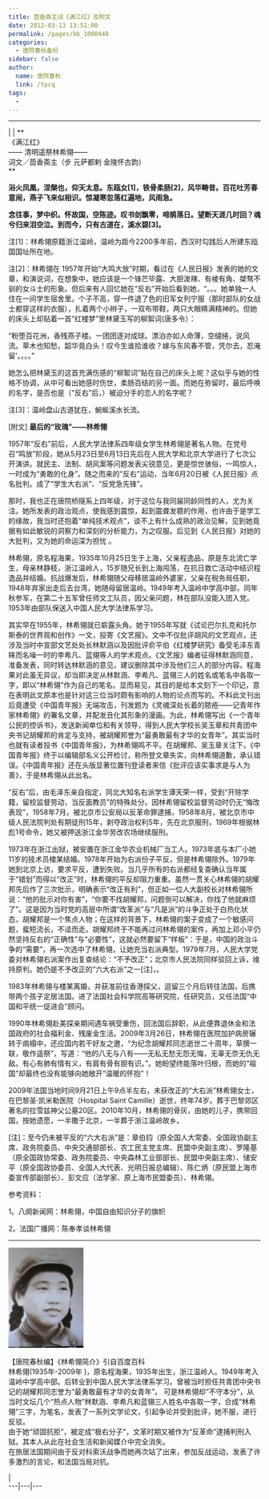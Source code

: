 ```yaml
---
title: 茴香斋主词《满江红》及附文
date: 2012-03-13 13:51:00
permalink: /pages/bb_1000448
categories: 
  - 唐院春秋备份
sidebar: false
author: 
  name: 唐院春秋
  link: /tycq
tags: 
  - 
---
```


* * *

  
|  |  **  
《满江红》  
—— 清明遥祭林希翎——  
词文／茴香斋主（步 元萨都剌 金陵怀古韵）  
**

**浴火凤凰，涅槃也，仰天太息。东瓯女[1]，铁骨柔肠[2]，风华畴昔。百花吐芳春意闹，燕子飞来似相识。惊凝寒忽落红遍地，风雨急。**

**念往事，梦中织。怀故国，空陈迹。叹书剑飘零，啼鹃落日。望断天涯几时回？魂兮归来泪空泣。到而今，只有古道在，溪水碧[3]。**

  

注[1]：林希翎原籍浙江温岭，温岭为距今2200多年前，西汉时勾践后人所建东瓯国国址所在地。

注[2]：林希翎在
1957年开始“大鸣大放”时期，看过在《人民日报》发表的她的文章，和演说词，在想象中，她应该是一个锋芒毕露、大胆泼辣、有棱有角、桀骜不驯的女斗士的形象。但后来有人回忆她在“反右”开始后看到她，“。。。她单独一人住在一间学生宿舍里。个子不高，穿一件退了色的旧军女列宁服（那时部队的女战士都穿这样的衣服），扎着两个小辫子，一双布带鞋，两只大眼睛满精神的。但她的床头上却贴着一首“红楼梦”里林黛玉写的柳絮词(唐多令）：

“粉堕百花洲，香残燕子楼。一团团逐对成球。漂泊亦如人命薄，空缱绻，说风流。草木也知愁，韶华竟白头！叹今生谁拾谁收？嫁与东风春不管，凭尔去，忍淹留’。。。。”

她怎么把林黛玉的这首充满伤感的“柳絮词”贴在自己的床头上呢？这似乎与她的性格不协调，从中可看出她感时伤世，柔肠百结的另一面。而她在弥留时，最后呼唤的名字，是否也是（“反右”后，）被迫分手的恋人的名字呢？

注[3]：温岭盘山古道犹在，蜿蜒溪水长流。

[附文] **最后的“玫瑰”——林希翎**

1957年“反右”前后，人民大学法律系四年级女学生林希翎是著名人物。在党号召“鸣放”阶段，她从5月23日至6月13日先后在人民大学和北京大学进行了七次公开演讲。就民主、法制、胡风案等问题发表尖锐意见，更是惊世骇俗，一鸣惊人，一时成为“勇敢的化身”。随之而来的“反右”运动，当年6月20日被《人民日报》点名批判。成了“学生大右派”、“反党急先锋”。

那时，我也正在唐院桥隧系上四年级，对于这位与我同届同龄同性的人，尤为关注。她所发表的政治观点，使我感到震惊，起到震聋发聩的作用，也许由于是学工的缘故，我当时还抱着“单纯技术观点”，谈不上有什么成熟的政治见解，见到她竟据有如此敏锐的洞察力和深刻的分析能力，为之叹服。后见到《人民日报》对她的大批判，又为她的命运深为担忧
。

林希翎，原名程海果，1935年10月25日生于上海，父亲程逸品，原是东北流亡学生，母亲林静枝，浙江温岭人，15岁随兄长到上海闯荡，在抗日救亡活动中结识程逸品并结婚。抗战爆发后，林希翎随父母移居温岭外婆家，父亲在税务局任职，1948年弃家出走后去台湾，她随母留居温岭。1949年考入温岭中学高中部，同年秋参军，在第二十五军曾任师文工队员，因父亲问题，林在部队没能入团入党。1953年由部队保送入中国人民大学法律系学习。

其实早在1955年，林希翎就已崭露头角。她于1955年写就《试论巴尔扎克和托尔斯泰的世界观和创作》一文，投寄《文艺报》。文中不仅批评胡风的文艺观点，还涉及当时中宣部文艺处处长林默涵以及因批评俞平伯《红楼梦研究》备受毛泽东青睐而名噪一时的李希凡、蓝翎等人的学术观点。《文艺报》编者征得林默涵同意，准备发表，同时转达林默涵的意见，建议删除其中涉及他们三人的部分内容。程海果对此虽无异议，却当即决定从林默涵、李希凡、蓝翎三人的姓名或笔名中各取一字，即以“林希翎”作为自己的笔名。显而易见，其目的是给本文刻下一个印记，意在表明此文原本也是针对这三位当时颇有影响的人物的论点而写的。不料此文刊出后竟遭受《中国青年报》无端攻击，刊发题为《灵魂深处长着的脓疮——记青年作家林希翎》的署名文章，并配发丑化其形象的漫画。为此，林希翎写出《一个青年公民的控诉书》，发送新闻单位和有关领导，得到人民大学校长吴玉章和共青团中央书记胡耀邦的肯定与支持，被胡耀邦誉为“最勇敢最有才华的女青年”。其实当时也就有读者投书《中国青年报》，为林希翎鸣不平。在胡耀邦、吴玉章关注下，《中国青年报》终于以编辑部名义公开检讨，称所登文章失实，向林希翎道歉，承认错误。《中国青年报》还在头版显著位置刊登读者来信《批评应该实事求是与人为善》，于是林希翎从此出名。

“反右”后，由毛泽东亲自指定，同北大知名右派学生谭天荣一样，受到“开除学籍，留校监督劳动，当反面教员”的特殊处分。因林希翎留校监督劳动时仍无“悔改表现”，1958年7月，被北京市公安局以反革命罪逮捕，1958年8月，被北京市中级人民法院判处有期徒刑15年，剥夺政治权利5年，先在北京服刑，1969年根据林彪1号命令，她又被押送浙江金华劳改农场继续服刑。

1973年在浙江出狱，被安置在浙江金华农业机械厂当工人。1973年底与本厂小她11岁的技术员楼某结婚。1978年开始为右派份子平反，但是林希翎除外。1979年她到北京上访，要求平反，遭到失败。当几乎所有的右派都经复查确认当年属于“错划”而得以“改正”时，林希翎的平反却阻力重重。虽然一贯关心林希翎的胡耀邦先后作了三次批示，明确表示“改正有利”，但正如一位人大副校长对林希翎所说：“他的批示对你有害”，“你要不找胡耀邦，问题倒可以解决，你找了他就麻烦了”。这是因为当时党的高层中所谓“改革派”与“凡是派”的斗争正处于白热化状态，胡耀邦是一个焦点人物；在这样的背景下，林希翎的案子变成了一个敏感问题，蜚短流长，不迳而走。胡耀邦终于不能再过问林希翎的案件，再加上邓小平仍然坚持反右的“正确性”与“必要性”，这就必然要留下“样板”：于是，中国的政治斗争的“需要”，再一次选中了林希翎，让她充当右派典型。1979年7月，人民大学党委对林希翎右派案作出复查结论：“不予改正”；北京市人民法院同样驳回上诉，维持原判。她仍是不予改正的“六大右派”之一[注]，。

1983年林希翎与楼某离婚，并获准前往香港探父，逗留三个月后转往法国，后携带两个孩子定居法国。进了法国社会科学院高等研究院，任研究员，又任法国“中国和平统一促进会”顾问。

1990年林希翎赴美探亲期间遇车祸受重伤，回法国后辞职，从此便靠退休金和法国政府的社会福利金、残废金生活。2009年3月26日，林希翎在医院加护病房辗转于病榻中，还应国内若干好友之邀，“为纪念胡耀邦同志逝世二十周年，草撰一联，敬作遥祭”，写道：“他的八无与八有——无私无愁无怨无悔，无辜无奈无仇无敌。有心有肺有情有义，有肩有骨有胆有识。”。她盼望终能落叶归根，而她的“祖国”却最终也没有能够向她敞开“温暖的怀抱”！

2009年法国当地时间9月21日上午9点半左右，未获改正的“大右派”林希翎女士，在巴黎圣·凯米勒医院（Hospital Saint
Camille）逝世，终年74岁。葬于巴黎郊区著名的拉雪兹神父公墓20区。2010年10月，林希翎的骨灰，由她的儿子，携带回国，按她遗愿，一半撒于北京，一半葬于浙江温岭故乡。

  

[注]：至今仍未被平反的“六大右派”是：章伯钧（原全国人大常委、全国政协副主席、政务院委员、中央交通部部长、农工民主党主席、民盟中央副主席）、罗隆基（原全国政协常委、政务院委员、中央森林工业部部长、民盟中央副主席）、储安平（原全国政协委员、全国人大代表、光明日报总编辑）、陈仁炳（原民盟上海市委宣传部副部长）、彭文应（法学家、原上海市民盟委员）、林希翎。

  

  

参考资料：

1。八阕新闻网：林希翎，中国自由知识分子的旗帜

2。法国广播网：陈奉孝谈林希翎  
  

* * *

  

![](/pic/img.ph.126.net_tLDXmaGS8MTAtdgrjVtTog==_1025976290111483664.jpg)

【唐院春秋编】《林希翎简介》引自百度百科  
林希翎(1935年-2009年
)，原名程海果，1935年出生，浙江温岭人。1949年考入温岭中学高中部。后转业到中国人民大学法律系学习。曾被当时担任共青团中央书记的胡耀邦同志誉为“最勇敢最有才华的女青年”。
可是林希翎却“不守本分”，从当时文坛几个“热点人物”林默涵、李希凡和蓝翎三人姓名中各取一字，合成“林希翎”三字，为笔名，发表了一系列文学论文，引起争论并受到批评，她不服，进行反驳。  
由于她“顽固抗拒”，被定成“极右分子"，文革时期又被作为“反革命”逮捕判刑入狱。其本人从此在社会生活和新闻媒介中完全消失。  
在旅居法国期间由于反对科索沃战争而她再次站了出来，参加反战运动，发表了许多激烈的言论，和法国当局对抗。

  

  
|  
---|---|---